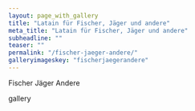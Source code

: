 ```yaml
---
layout: page_with_gallery
title: "Latain für Fischer, Jäger und andere"
meta_title: "Latain für Fischer, Jäger und andere"
subheadline: ""
teaser: ""
permalink: "/fischer-jaeger-andere/"
galleryimageskey: "fischerjaegerandere"
---
```



Fischer Jäger Andere

gallery